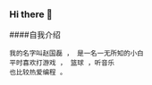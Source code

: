 ### Hi there 👋
####自我介绍
 
    我的名字叫赵国磊 ， 是一名一无所知的小白
    平时喜欢打游戏 ， 篮球 ，听音乐
    也比较热爱编程 。
<!--
**lei030124/lei030124** is a ✨ _special_ ✨ repository because its `README.md` (this file) appears on your GitHub profile.

Here are some ideas to get you started:

- 🔭 I’m currently working on ...
- 🌱 I’m currently learning ...
- 👯 I’m looking to collaborate on ...
- 🤔 I’m looking for help with ...
- 💬 Ask me about ...
- 📫 How to reach me: ...
- 😄 Pronouns: ...
- ⚡ Fun fact: ...
-->

